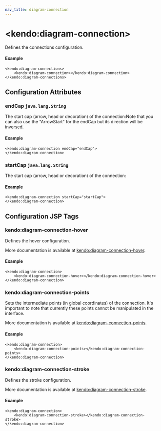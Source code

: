 ```yaml
---
nav_title: diagram-connection
---
```


# \<kendo:diagram-connection\>

Defines the connections configuration.

#### Example
    <kendo:diagram-connections>
        <kendo:diagram-connection></kendo:diagram-connection>
    </kendo:diagram-connections>

## Configuration Attributes

### endCap `java.lang.String`

The start cap (arrow, head or decoration) of the connection:Note that you can also use the "ArrowStart" for the endCap but its direction will be inversed.

#### Example
    <kendo:diagram-connection endCap="endCap">
    </kendo:diagram-connection>

### startCap `java.lang.String`

The start cap (arrow, head or decoration) of the connection:

#### Example
    <kendo:diagram-connection startCap="startCap">
    </kendo:diagram-connection>


##  Configuration JSP Tags

### kendo:diagram-connection-hover

Defines the hover configuration.

More documentation is available at [kendo:diagram-connection-hover](/api/wrappers/jsp/diagram/connection-hover).

#### Example

    <kendo:diagram-connection>
        <kendo:diagram-connection-hover></kendo:diagram-connection-hover>
    </kendo:diagram-connection>

### kendo:diagram-connection-points

Sets the intermediate points (in global coordinates) of the connection. It's important to note that currently these points cannot be manipulated in the interface.

More documentation is available at [kendo:diagram-connection-points](/api/wrappers/jsp/diagram/connection-points).

#### Example

    <kendo:diagram-connection>
        <kendo:diagram-connection-points></kendo:diagram-connection-points>
    </kendo:diagram-connection>

### kendo:diagram-connection-stroke

Defines the stroke configuration.

More documentation is available at [kendo:diagram-connection-stroke](/api/wrappers/jsp/diagram/connection-stroke).

#### Example

    <kendo:diagram-connection>
        <kendo:diagram-connection-stroke></kendo:diagram-connection-stroke>
    </kendo:diagram-connection>

